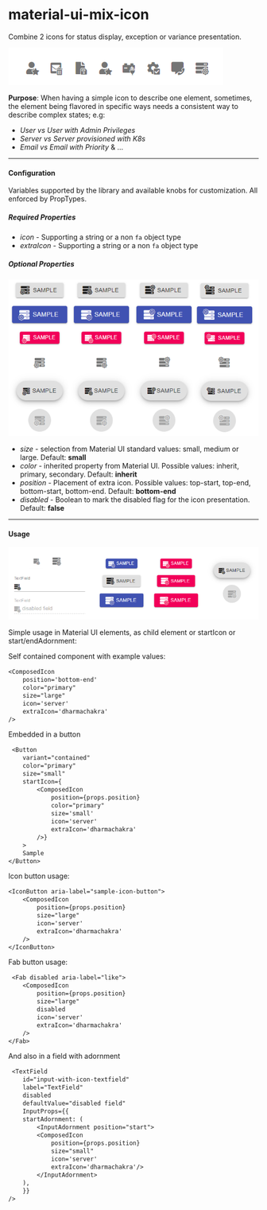 # material-ui-mix-icon

Combine 2 icons for status display, exception or variance presentation.

![](assets/examples.png)


**Purpose**: When having a simple icon to describe one element, sometimes, the element being flavored in specific ways needs a consistent way to describe complex states; e.g:
- *User vs User with Admin Privileges*
- *Server vs Server provisioned with K8s*
- *Email vs Email with Priority* & ...

---

#### Configuration

Variables supported by the library and available knobs for customization. All enforced by PropTypes.

##### Required Properties

- *icon* - Supporting a string or a non `fa` object type
- *extraIcon* - Supporting a string or a non `fa` object type

##### Optional Properties

![](assets/positions.png)

- *size* - selection from Material UI standard values: small, medium or large. Default: **small**
- *color* - inherited property from Material UI. Possible values: inherit, primary, secondary. Default: **inherit**
- *position* - Placement of extra icon. Possible values: top-start, top-end, bottom-start, bottom-end. Default: **bottom-end**
- *disabled* - Boolean to mark the disabled flag for the icon presentation. Default: **false**

---

#### Usage

![](assets/preview.png)

Simple usage in Material UI elements, as child element or startIcon or start/endAdornment:

Self contained component with example values:

```
<ComposedIcon
    position='bottom-end'
    color="primary"
    size="large"
    icon='server'
    extraIcon='dharmachakra'
/>
```

Embedded in a button

```
 <Button
    variant="contained"
    color="primary"
    size="small"
    startIcon={
        <ComposedIcon
            position={props.position}
            color="primary"
            size='small'
            icon='server'
            extraIcon='dharmachakra'
        />}
    >
    Sample
</Button>
```

Icon button usage:

```
<IconButton aria-label="sample-icon-button">
    <ComposedIcon
        position={props.position}
        size="large"
        icon='server'
        extraIcon='dharmachakra'
    />
</IconButton>
```

Fab button usage:

```
 <Fab disabled aria-label="like">
    <ComposedIcon
        position={props.position}
        size="large"
        disabled
        icon='server'
        extraIcon='dharmachakra'
    />
</Fab>
```

And also in a field with adornment

```
 <TextField
    id="input-with-icon-textfield"
    label="TextField"
    disabled
    defaultValue="disabled field"
    InputProps={{
    startAdornment: (
        <InputAdornment position="start">
        <ComposedIcon
            position={props.position}
            size="small"
            icon='server'
            extraIcon='dharmachakra'/>
        </InputAdornment>
    ),
    }}
/>
```